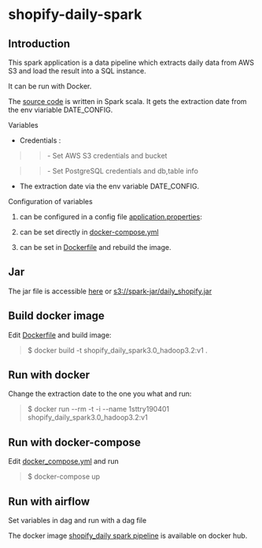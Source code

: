 # shopify-daily-spark

Introduction
------------
This spark application is a data pipeline which extracts daily data from AWS S3 and load the result into a SQL instance. 

It can be run with Docker. 

The [source code](https://github.com/xiaoxiao-24/shopify-daily-spark/blob/main/src/main/scala/shopify/daily_shopify.scala) is written in Spark scala. 
It gets the extraction date from the env viariable DATE_CONFIG.

Variables 

*  Credentials :
>> \- Set AWS S3 credentials and bucket 

>> \- Set PostgreSQL credentials and db,table info 

* The extraction date via the env variable DATE_CONFIG.

Configuration of variables

1. can be configured in a config file [application.properties](https://github.com/xiaoxiao-24/shopify-daily-spark/blob/main/src/main/scala/shopify/application.properties.example):

2. can be set directly in [docker-compose.yml](https://github.com/xiaoxiao-24/shopify-daily-spark/blob/main/docker-compose.yml) 

3. can be set in [Dockerfile](https://github.com/xiaoxiao-24/shopify-daily-spark/blob/main/Dockerfile) and rebuild the image.

Jar 
----
The jar file is accessible [here](https://spark-jar.s3.eu-north-1.amazonaws.com/daily_shopify.jar) or <s3://spark-jar/daily_shopify.jar>

Build docker image
------------------
Edit [Dockerfile](https://github.com/xiaoxiao-24/shopify-daily-spark/blob/main/Dockerfile) and build image:
> $ docker build -t shopify_daily_spark3.0_hadoop3.2:v1 .
>

Run with docker
---------------
Change the extraction date to the one you what and run:
> $ docker run --rm -t -i --name 1sttry190401 shopify_daily_spark3.0_hadoop3.2:v1
>

Run with docker-compose
-----------------------
Edit [docker_compose.yml](https://github.com/xiaoxiao-24/shopify-daily-spark/blob/main/docker-compose.yml) and run
> $ docker-compose up
>

Run with airflow
----------------
Set variables in dag and run with a dag file 

The docker image [shopify_daily spark pipeline](https://hub.docker.com/repository/docker/xiaoxiaorey/shopify_daily_spark3.0_hadoop3.2) is available on docker hub.
